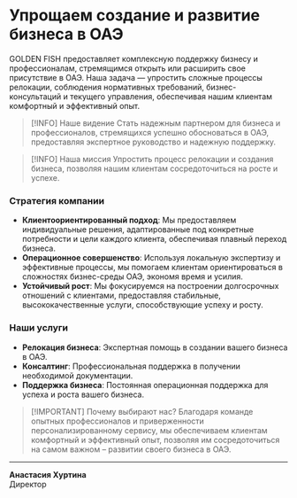 # Упрощаем создание и развитие бизнеса в ОАЭ

GOLDEN FISH предоставляет комплексную поддержку бизнесу и профессионалам, стремящимся открыть или расширить свое присутствие в ОАЭ. Наша задача — упростить сложные процессы релокации, соблюдения нормативных требований, бизнес-консультаций и текущего управления, обеспечивая нашим клиентам комфортный и эффективный опыт.

> [!INFO] Наше видение
> Стать надежным партнером для бизнеса и профессионалов, стремящихся успешно обосноваться в ОАЭ, предоставляя экспертное руководство и надежную поддержку.

> [!INFO] Наша миссия
> Упростить процесс релокации и создания бизнеса, позволяя нашим клиентам сосредоточиться на росте и успехе.

### Стратегия компании

- **Клиентоориентированный подход**: Мы предоставляем индивидуальные решения, адаптированные под конкретные потребности и цели каждого клиента, обеспечивая плавный переход бизнеса.
- **Операционное совершенство**: Используя локальную экспертизу и эффективные процессы, мы помогаем клиентам ориентироваться в сложностях бизнес-среды ОАЭ, экономя время и усилия.
- **Устойчивый рост**: Мы фокусируемся на построении долгосрочных отношений с клиентами, предоставляя стабильные, высококачественные услуги, способствующие успеху и росту.

### Наши услуги

- **Релокация бизнеса**: Экспертная помощь в создании вашего бизнеса в ОАЭ.
- **Консалтинг**: Профессиональная поддержка в получении необходимой документации.
- **Поддержка бизнеса**: Постоянная операционная поддержка для успеха и роста вашего бизнеса.

> [!IMPORTANT] Почему выбирают нас?
> Благодаря команде опытных профессионалов и приверженности персонализированному сервису, мы обеспечиваем клиентам комфортный и эффективный опыт, позволяя им сосредоточиться на самом важном – развитии своего бизнеса в ОАЭ.

---

**Анастасия Хуртина**  
Директор